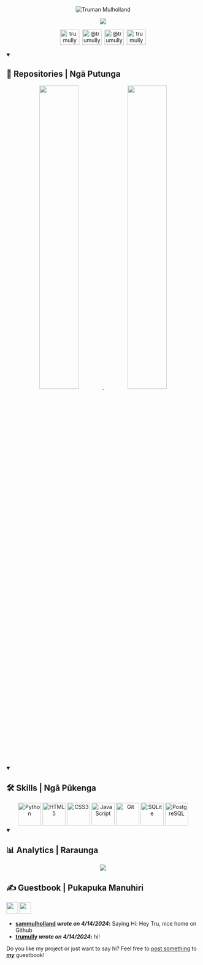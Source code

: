 <p align="center">
  <picture>
  <source media="(prefers-color-scheme: dark)" srcset="https://readme-typing-svg.demolab.com?font=Fira+Code&size=20&duration=1&pause=1000&color=ecf2f8&center=true&vCenter=true&repeat=false&random=false&width=435&lines=Truman+Mulholland">
  <img src="https://readme-typing-svg.demolab.com?font=Fira+Code&size=20&duration=1&pause=1000&color=333&center=true&vCenter=true&repeat=false&random=false&width=435&lines=Truman+Mulholland" alt="Truman Mulholland">
  </picture>
</p>  
<p align="center">
  <picture>
  <source media="(prefers-color-scheme: dark)" srcset="https://readme-typing-svg.demolab.com?font=Fira+Code&size=20&pause=1000&color=ecf2f8&center=true&vCenter=true&random=false&width=435&lines=Kia+ora!+Kei+te+pēhea+koe?">
  <img src="https://readme-typing-svg.demolab.com?font=Fira+Code&size=20&pause=1000&color=333&center=true&vCenter=true&random=false&width=435&lines=Kia+ora!+Kei+te+pēhea+koe?">
  </picture>
</p>

<!-- Socials --->
<p align="center">
  <a href="https://github.com/trumully"><img height="40" width="50" src="https://cdn.simpleicons.org/github/black/white" title="trumully"/></a>&nbsp;
  <img height="40" width="50" src="https://cdn.simpleicons.org/discord/black/white" title="@trumully"/>&nbsp;
  <a href="https://twitter.com/trumully"><img height="40" width="50" src="https://cdn.simpleicons.org/x/black/white" title="@trumully" /></a>&nbsp;
  <a href="https://linkedin.com/in/trumully"><img height="40" width="50" src="https://cdn.simpleicons.org/linkedin/black/white" title="trumully" /></a>
</p>

<!-- Repos --->
<details open>
  <summary><h2>📘 Repositories | Ngā Putunga</h2></summary>
      <p align="center">
          <a href="https://github.com/trumully/artipy">
          <picture>
          <source media="(prefers-color-scheme: dark)" srcset="https://ghc.clait.sh/repo/trumully/artipy?bg_color=0d1117&title_color=4078c0&text_color=ecf2f8&icon_color=ecf2f8&show_user=false">
          <img src="https://ghc.clait.sh/repo/trumully/artipy?bg_color=fafafa&title_color=4078c0&text_color=333&icon_color=333&show_user=false" width="45%">
          </picture>
          </a>
          <a href="https://github.com/trumully/minesoc">
          <picture>
          <source media="(prefers-color-scheme: dark)" srcset="https://ghc.clait.sh/repo/trumully/minesoc?bg_color=0d1117&title_color=4078c0&text_color=ecf2f8&icon_color=ecf2f8&show_user=false">
          <img src="https://ghc.clait.sh/repo/trumully/minesoc?bg_color=fafafa&title_color=4078c0&text_color=333&icon_color=333&show_user=false" width="45%">
          </picture>
          </a>
      </p>
</details>

<!-- Skills --->
<details open>
  <summary><h2>🛠️ Skills | Ngā Pūkenga</h2></summary>
  <div align="center">
    <img height="60" width="60" src="https://cdn.simpleicons.org/python" title="Python" alt="Python" />
    <img height="60" width="60" src="https://cdn.simpleicons.org/html5" title="HTML5" alt="HTML5" />
    <img height="60" width="60" src="https://cdn.simpleicons.org/css3" title="CSS3" alt="CSS3" />
    <img height="60" width="60" src="https://cdn.simpleicons.org/javascript" title="JavaScript" alt="JavaScript" />
    <img height="60" width="60" src="https://cdn.simpleicons.org/git" title="Git" alt="Git" />
    <img height="60" width="60" src="https://cdn.simpleicons.org/sqlite" title="SQLite" alt="SQLite" />
    <img height="60" width="60" src="https://cdn.simpleicons.org/postgresql" title="PostgreSQL" alt="PostgreSQL" />
  </div>
</details>

<!-- Analytics --->
<details open>
  <summary><h2>📊 Analytics | Raraunga</h2></summary>
  <div align="center">

  <a href="https://git.io/awesome-stats-card">
  <picture>
  <source media="(prefers-color-scheme: dark)" srcset="https://awesome-github-stats.azurewebsites.net/user-stats/trumully?cardType=level&theme=github-dark&preferLogin=true">
  <img src="https://awesome-github-stats.azurewebsites.net/user-stats/trumully?cardType=level&theme=github&preferLogin=true">
  </picture>
  </a>

  </div>
</details>

## ✍️ Guestbook | Pukapuka Manuhiri
<!--START_SECTION:guestbook-section-->
<a href="https://github.com/sammulholland"><img src="https://avatars.githubusercontent.com/u/790242?v=4" height="30"/></a> <a href="https://github.com/trumully"><img src="https://avatars.githubusercontent.com/u/59830782?u=b4a3b7b1c8355e499b96397a5d950792b7725c1a&v=4" height="30"/></a>

* **[sammulholland](https://github.com/sammulholland) *wrote on 4/14/2024*:** Saying Hi: Hey Tru, nice home on Github
* **[trumully](https://github.com/trumully) *wrote on 4/14/2024*:** hi!

Do you like my project or just want to say hi? Feel free to [post something](https://github.com/trumully/trumully/issues/new?title=GUEST_BOOK_ENTRY) to ***[my](https://github.com/trumully)*** guestbook!
<!--END_SECTION:guestbook-section-->

